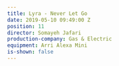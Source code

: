 ```yaml
---
title: Lyra - Never Let Go
date: 2019-05-10 09:49:00 Z
position: 11
director: Somayeh Jafari
production-company: Gas & Electric
equipment: Arri Alexa Mini
is-shown: false
---
```


